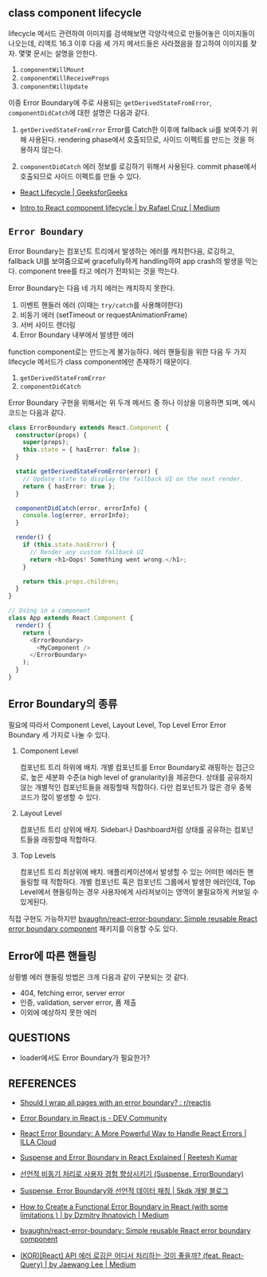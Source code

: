 ## class component lifecycle

lifecycle 메서드 관련하여 이미지를 검색해보면 각양각색으로 만들어놓은 이미지들이 나오는데, 리액트 16.3 이후 다음 세 가지 메서드들은 사라졌음을 참고하여 이미지를 찾자. 몇몇 문서는 설명을 안한다.

1. `componentWillMount`
2. `componentWillReceiveProps`
3. `componentWillUpdate`

이중 Error Boundary에 주로 사용되는 `getDerivedStateFromError`, `componentDidCatch`에 대한 설명은 다음과 같다.

1. `getDerivedStateFromError`
   Error를 Catch한 이후에 fallback ui를 보여주기 위해 사용된다. rendering phase에서 호출되므로, 사이드 이펙트를 만드는 것을 허용하지 않는다.

2. `componentDidCatch`
   에러 정보를 로깅하기 위해서 사용된다. commit phase에서 호출되므로 사이드 이펙트를 만들 수 있다.

- [React Lifecycle | GeeksforGeeks](https://www.geeksforgeeks.org/reactjs-lifecycle-components/)

- [Intro to React component lifecycle | by Rafael Cruz | Medium](https://medium.com/@ralph1786/intro-to-react-component-lifecycle-ac52bf6340c)

## `Error Boundary`

Error Boundary는 컴포넌트 트리에서 발생하는 에러를 캐치한다음, 로깅하고, fallback UI를 보여줌으로써 gracefully하게 handling하여 app crash의 발생을 막는다. component tree를 타고 에러가 전파되는 것을 막는다.

Error Boundary는 다음 네 가지 에러는 캐치하지 못한다.

1. 이벤트 핸들러 에러 (이때는 `try/catch`를 사용해야한다)
2. 비동기 에러 (setTimeout or requestAnimationFrame)
3. 서버 사이드 렌더링
4. Error Boundary 내부에서 발생한 에러

function component로는 만드는게 불가능하다. 에러 핸들링을 위한 다음 두 가지 lifecycle 메서드가 class component에만 존재하기 때문이다.

1. `getDerivedStateFromError`
2. `componentDidCatch`

Error Boundary 구현을 위해서는 위 두개 메서드 중 하나 이상을 이용하면 되며, 예시 코드는 다음과 같다.

```typescript
class ErrorBoundary extends React.Component {
  constructor(props) {
    super(props);
    this.state = { hasError: false };
  }

  static getDerivedStateFromError(error) {
    // Update state to display the fallback UI on the next render.
    return { hasError: true };
  }

  componentDidCatch(error, errorInfo) {
    console.log(error, errorInfo);
  }

  render() {
    if (this.state.hasError) {
      // Render any custom fallback UI
      return <h1>Oops! Something went wrong.</h1>;
    }

    return this.props.children;
  }
}

// Using in a component
class App extends React.Component {
  render() {
    return (
      <ErrorBoundary>
        <MyComponent />
      </ErrorBoundary>
    );
  }
}
```

## Error Boundary의 종류

필요에 따라서 Component Level, Layout Level, Top Level Error Error Boundary 세 가지로 나눌 수 있다.

1. Component Level

   컴포넌트 트리 하위에 배치. 개별 컴포넌트를 Error Boundary로 래핑하는 접근으로, 높은 세분화 수준(a high level of granularity)을 제공한다. 상태를 공유하지 않는 개별적인 컴포넌트들을 래핑할때 적합하다. 다만 컴포넌트가 많은 경우 중복 코드가 많이 발생할 수 있다.

2. Layout Level

   컴포넌트 트리 상위에 배치. Sidebar나 Dashboard처럼 상태를 공유하는 컴포넌트들을 래핑할때 적합하다.

3. Top Levels

   컴포넌트 트리 최상위에 배치. 애플리케이션에서 발생할 수 있는 어떠한 에러든 핸들링할 때 적합하다. 개별 컴포넌트 혹은 컴포넌트 그룹에서 발생한 에러인데, Top Level에서 핸들링하는 경우 사용자에게 사라져보이는 영역이 불필요하게 커보일 수 있게된다.

직접 구현도 가능하지만 [bvaughn/react-error-boundary: Simple reusable React error boundary component](https://github.com/bvaughn/react-error-boundary) 패키지를 이용할 수도 있다.

## Error에 따른 핸들링

상황별 에러 핸들링 방법은 크게 다음과 같이 구분되는 것 같다.

- 404, fetching error, server error
- 인증, validation, server error, 폼 제출
- 이외에 예상하지 못한 에러

## QUESTIONS

- loader에서도 Error Boundary가 필요한가?

## REFERENCES

- [Should I wrap all pages with an error boundary? : r/reactjs](https://www.reddit.com/r/reactjs/comments/15byqcb/should_i_wrap_all_pages_with_an_error_boundary/)

- [Error Boundary in React js - DEV Community](https://dev.to/imashwani/error-boundary-in-react-js-1n5o)

- [React Error Boundary: A More Powerful Way to Handle React Errors | ILLA Cloud](https://illacloud.com/blog/react-error-boundary/#component-level-error-boundaries)

- [Suspense and Error Boundary in React Explained | Reetesh Kumar](https://reetesh.in/blog/suspense-and-error-boundary-in-react-explained)

- [선언적 비동기 처리로 사용자 경험 향상시키기 (Suspense, ErrorBoundary)](https://enjoydev.life/blog/frontend/12-suspense-errorboundary)

- [Suspense, Error Boundary와 선언적 데이터 패칭 | 5kdk 개발 블로그](https://5kdk.github.io/blog/2023/10/18/suspense-for-data-fetching)

- [How to Create a Functional Error Boundary in React (with some limitations ) | by Dzmitry Ihnatovich | Medium](https://medium.com/@ignatovich.dm/how-to-create-a-functional-error-boundary-in-react-with-some-limitations-a0fd6a598d81)

- [bvaughn/react-error-boundary: Simple reusable React error boundary component](https://github.com/bvaughn/react-error-boundary)

- [(KOR)[React] API 에러 로깅은 어디서 처리하는 것이 좋을까? (feat. React-Query) | by Jaewang Lee | Medium](https://medium.com/@jnso5072/kor-react-api-%EC%97%90%EB%9F%AC-%EB%A1%9C%EA%B9%85%EC%9D%80-%EC%96%B4%EB%94%94%EC%84%9C-%EC%B2%98%EB%A6%AC%ED%95%98%EB%8A%94-%EA%B2%83%EC%9D%B4-%EC%A2%8B%EC%9D%84%EA%B9%8C-feat-react-query-fe67feec8e4c)
